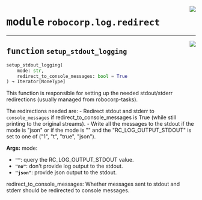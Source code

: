 <!-- markdownlint-disable -->

<a href="https://github.com/robocorp/robo/tree/master/log/src/robocorp/log/redirect.py#L0"><img align="right" style="float:right;" src="https://img.shields.io/badge/-source-cccccc?style=flat-square" /></a>

# <kbd>module</kbd> `robocorp.log.redirect`





---

<a href="https://github.com/robocorp/robo/tree/master/log/robocorp/log/redirect/setup_stdout_logging#L136"><img align="right" style="float:right;" src="https://img.shields.io/badge/-source-cccccc?style=flat-square" /></a>

## <kbd>function</kbd> `setup_stdout_logging`

```python
setup_stdout_logging(
    mode: str,
    redirect_to_console_messages: bool = True
) → Iterator[NoneType]
```

This function is responsible for setting up the needed stdout/stderr redirections (usually managed from robocorp-tasks). 

The redirections needed are: 
    - Redirect stdout and stderr to `console_messages` if redirect_to_console_messages is True (while still printing to the original streams). 
    - Write all the messages to the stdout if the mode is "json" or if the mode is "" and the "RC_LOG_OUTPUT_STDOUT" is set to one of ("1", "t", "true", "json"). 



**Args:**
 mode: 
 - <b>`""`</b>:  query the RC_LOG_OUTPUT_STDOUT value. 
 - <b>`"no"`</b>:  don't provide log output to the stdout. 
 - <b>`"json"`</b>:  provide json output to the stdout. 

redirect_to_console_messages: Whether messages sent to stdout and stderr should be redirected to console messages. 


